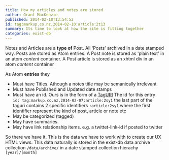 ```yaml
---
title: How my articles and notes are stored
author: Grant MacKenzie
published: 2014-02-10T13:54:52
id: tag:markup.co.nz,2014-02-10:article:2t13
summary: Its time to look at how the site is fitting together
categories: exist-db
---
```


Notes and Articles are a **type of** Post.
All 'Posts' archived in a date stamped way.
Posts are stored as Atom entries.
A Post note is stored as 'plain text' in an atom *content* container.
A Post article is stored as an xhtml div in an atom *content* container

As Atom **entries** they

* Must have Titles. Athough a notes title may be semanically irrelevant
* Must have Published and Updated date stamps
* Must have an id. Ours is in the form of a [TagURI](http://www.taguri.org/) The
  id  for this entry<br/>
```id: tag:markup.co.nz,2014-02-07:article:2sy1```
the last part of the taguri contains 2 specific identifiers ```:article:2sy1```
where the first identifier represent the kind of post, article or note etc
* May be categorized (tagged)
* May have summaries.
* May have link relationship items. e.g. a twittet-link-id if posted to twitter

So there we have it. This is the data we have to work with to create our UX HTML
views. This data naturally is stored in the exist-db data archive collection
```/data/archive/``` in a date stamped collection hierachy ```[year]/[month]```
